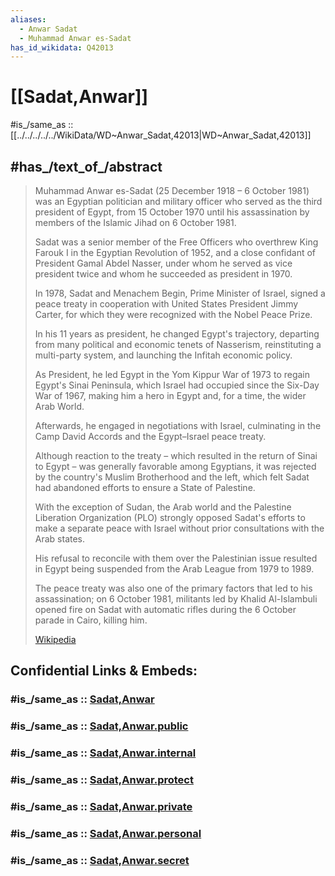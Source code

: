 ```yaml
---
aliases:
  - Anwar Sadat
  - Muhammad Anwar es-Sadat
has_id_wikidata: Q42013
---
```


# [[Sadat,Anwar]] 

#is_/same_as :: [[../../../../../WikiData/WD~Anwar_Sadat,42013|WD~Anwar_Sadat,42013]] 

## #has_/text_of_/abstract 

> Muhammad Anwar es-Sadat (25 December 1918 – 6 October 1981) 
> was an Egyptian politician and military officer who served as the third president of Egypt, 
> from 15 October 1970 
> until his assassination by members of the Islamic Jihad on 6 October 1981. 
> 
> Sadat was a senior member of the Free Officers 
> who overthrew King Farouk I in the Egyptian Revolution of 1952, 
> and a close confidant of President Gamal Abdel Nasser, 
> under whom he served as vice president twice 
> and whom he succeeded as president in 1970. 
> 
> In 1978, Sadat and Menachem Begin, Prime Minister of Israel, 
> signed a peace treaty in cooperation with United States President Jimmy Carter, 
> for which they were recognized with the Nobel Peace Prize.
>
> In his 11 years as president, he changed Egypt's trajectory, 
> departing from many political and economic tenets of Nasserism, 
> reinstituting a multi-party system, and launching the Infitah economic policy. 
> 
> As President, he led Egypt in the Yom Kippur War of 1973 to regain Egypt's Sinai Peninsula, 
> which Israel had occupied since the Six-Day War of 1967, 
> making him a hero in Egypt and, for a time, the wider Arab World. 
> 
> Afterwards, he engaged in negotiations with Israel, 
> culminating in the Camp David Accords and the Egypt–Israel peace treaty.
>
> Although reaction to the treaty – which resulted in the return of Sinai to Egypt – 
> was generally favorable among Egyptians, 
> it was rejected by the country's Muslim Brotherhood and the left, 
> which felt Sadat had abandoned efforts to ensure a State of Palestine. 
> 
> With the exception of Sudan, 
> the Arab world and the Palestine Liberation Organization (PLO) 
> strongly opposed Sadat's efforts to make a separate peace with Israel 
> without prior consultations with the Arab states. 
> 
> His refusal to reconcile with them over the Palestinian issue 
> resulted in Egypt being suspended from the Arab League from 1979 to 1989. 
> 
> The peace treaty was also one of the primary factors that led to his assassination; 
> on 6 October 1981, militants led by Khalid Al-Islambuli 
> opened fire on Sadat with automatic rifles during the 6 October parade in Cairo, 
> killing him.
>
> [Wikipedia](https://en.wikipedia.org/wiki/Anwar%20Sadat) 


## Confidential Links & Embeds: 

### #is_/same_as :: [Sadat,Anwar](/_Standards/Earth/Continent/Africa/Africa~North/Egypt/Sadat,Anwar.md) 

### #is_/same_as :: [Sadat,Anwar.public](/_public/Earth/Continent/Africa/Africa~North/Egypt/Sadat,Anwar.public.md) 

### #is_/same_as :: [Sadat,Anwar.internal](/_internal/Earth/Continent/Africa/Africa~North/Egypt/Sadat,Anwar.internal.md) 

### #is_/same_as :: [Sadat,Anwar.protect](/_protect/Earth/Continent/Africa/Africa~North/Egypt/Sadat,Anwar.protect.md) 

### #is_/same_as :: [Sadat,Anwar.private](/_private/Earth/Continent/Africa/Africa~North/Egypt/Sadat,Anwar.private.md) 

### #is_/same_as :: [Sadat,Anwar.personal](/_personal/Earth/Continent/Africa/Africa~North/Egypt/Sadat,Anwar.personal.md) 

### #is_/same_as :: [Sadat,Anwar.secret](/_secret/Earth/Continent/Africa/Africa~North/Egypt/Sadat,Anwar.secret.md)

